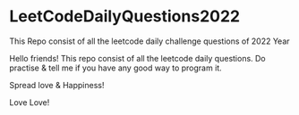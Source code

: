 # LeetCodeDailyQuestions2022
This Repo consist of all the leetcode daily challenge questions of 2022 Year

Hello friends!
This repo consist of all the leetcode daily questions. Do practise & tell me if you have any good way to program it.

Spread love & Happiness! 

Love Love!

